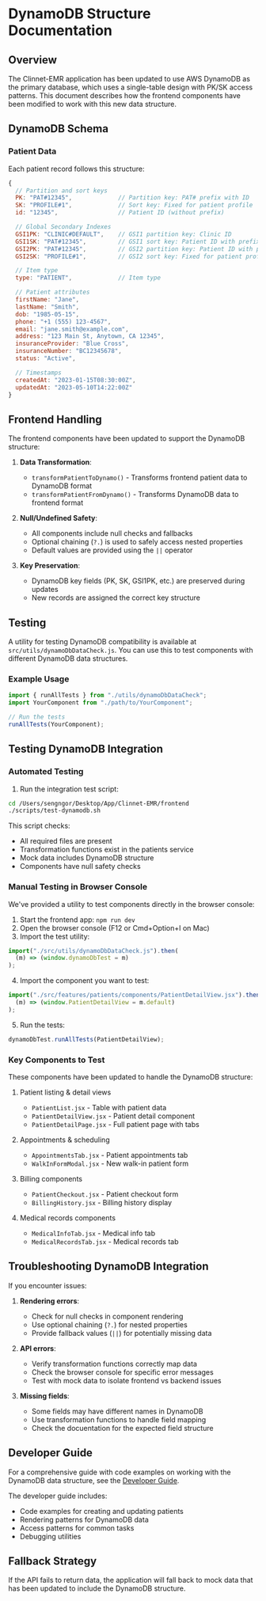 # DynamoDB Structure Documentation

## Overview

The Clinnet-EMR application has been updated to use AWS DynamoDB as the primary database, which uses a single-table design with PK/SK access patterns. This document describes how the frontend components have been modified to work with this new data structure.

## DynamoDB Schema

### Patient Data

Each patient record follows this structure:

```javascript
{
  // Partition and sort keys
  PK: "PAT#12345",             // Partition key: PAT# prefix with ID
  SK: "PROFILE#1",             // Sort key: Fixed for patient profile
  id: "12345",                 // Patient ID (without prefix)

  // Global Secondary Indexes
  GSI1PK: "CLINIC#DEFAULT",    // GSI1 partition key: Clinic ID
  GSI1SK: "PAT#12345",         // GSI1 sort key: Patient ID with prefix
  GSI2PK: "PAT#12345",         // GSI2 partition key: Patient ID with prefix
  GSI2SK: "PROFILE#1",         // GSI2 sort key: Fixed for patient profile

  // Item type
  type: "PATIENT",             // Item type

  // Patient attributes
  firstName: "Jane",
  lastName: "Smith",
  dob: "1985-05-15",
  phone: "+1 (555) 123-4567",
  email: "jane.smith@example.com",
  address: "123 Main St, Anytown, CA 12345",
  insuranceProvider: "Blue Cross",
  insuranceNumber: "BC12345678",
  status: "Active",

  // Timestamps
  createdAt: "2023-01-15T08:30:00Z",
  updatedAt: "2023-05-10T14:22:00Z"
}
```

## Frontend Handling

The frontend components have been updated to support the DynamoDB structure:

1. **Data Transformation**:

   - `transformPatientToDynamo()` - Transforms frontend patient data to DynamoDB format
   - `transformPatientFromDynamo()` - Transforms DynamoDB data to frontend format

2. **Null/Undefined Safety**:

   - All components include null checks and fallbacks
   - Optional chaining (`?.`) is used to safely access nested properties
   - Default values are provided using the `||` operator

3. **Key Preservation**:
   - DynamoDB key fields (PK, SK, GSI1PK, etc.) are preserved during updates
   - New records are assigned the correct key structure

## Testing

A utility for testing DynamoDB compatibility is available at `src/utils/dynamoDbDataCheck.js`. You can use this to test components with different DynamoDB data structures.

### Example Usage

```javascript
import { runAllTests } from "./utils/dynamoDbDataCheck";
import YourComponent from "./path/to/YourComponent";

// Run the tests
runAllTests(YourComponent);
```

## Testing DynamoDB Integration

### Automated Testing

1. Run the integration test script:

```bash
cd /Users/sengngor/Desktop/App/Clinnet-EMR/frontend
./scripts/test-dynamodb.sh
```

This script checks:

- All required files are present
- Transformation functions exist in the patients service
- Mock data includes DynamoDB structure
- Components have null safety checks

### Manual Testing in Browser Console

We've provided a utility to test components directly in the browser console:

1. Start the frontend app: `npm run dev`
2. Open the browser console (F12 or Cmd+Option+I on Mac)
3. Import the test utility:

```javascript
import("./src/utils/dynamoDbDataCheck.js").then(
  (m) => (window.dynamoDbTest = m)
);
```

4. Import the component you want to test:

```javascript
import("./src/features/patients/components/PatientDetailView.jsx").then(
  (m) => (window.PatientDetailView = m.default)
);
```

5. Run the tests:

```javascript
dynamoDbTest.runAllTests(PatientDetailView);
```

### Key Components to Test

These components have been updated to handle the DynamoDB structure:

1. Patient listing & detail views

   - `PatientList.jsx` - Table with patient data
   - `PatientDetailView.jsx` - Patient detail component
   - `PatientDetailPage.jsx` - Full patient page with tabs

2. Appointments & scheduling

   - `AppointmentsTab.jsx` - Patient appointments tab
   - `WalkInFormModal.jsx` - New walk-in patient form

3. Billing components

   - `PatientCheckout.jsx` - Patient checkout form
   - `BillingHistory.jsx` - Billing history display

4. Medical records components
   - `MedicalInfoTab.jsx` - Medical info tab
   - `MedicalRecordsTab.jsx` - Medical records tab

## Troubleshooting DynamoDB Integration

If you encounter issues:

1. **Rendering errors**:

   - Check for null checks in component rendering
   - Use optional chaining (`?.`) for nested properties
   - Provide fallback values (`||`) for potentially missing data

2. **API errors**:

   - Verify transformation functions correctly map data
   - Check the browser console for specific error messages
   - Test with mock data to isolate frontend vs backend issues

3. **Missing fields**:
   - Some fields may have different names in DynamoDB
   - Use transformation functions to handle field mapping
   - Check the docuentation for the expected field structure

## Developer Guide

For a comprehensive guide with code examples on working with the DynamoDB data structure, see the [Developer Guide](./docs/dynamodb-guide.md).

The developer guide includes:

- Code examples for creating and updating patients
- Rendering patterns for DynamoDB data
- Access patterns for common tasks
- Debugging utilities

## Fallback Strategy

If the API fails to return data, the application will fall back to mock data that has been updated to include the DynamoDB structure.
